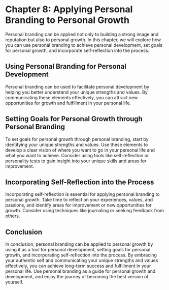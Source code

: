 Chapter 8: Applying Personal Branding to Personal Growth
========================================================

Personal branding can be applied not only to building a strong image and reputation but also to personal growth. In this chapter, we will explore how you can use personal branding to achieve personal development, set goals for personal growth, and incorporate self-reflection into the process.

Using Personal Branding for Personal Development
------------------------------------------------

Personal branding can be used to facilitate personal development by helping you better understand your unique strengths and values. By communicating these elements effectively, you can attract new opportunities for growth and fulfillment in your personal life.

Setting Goals for Personal Growth through Personal Branding
-----------------------------------------------------------

To set goals for personal growth through personal branding, start by identifying your unique strengths and values. Use these elements to develop a clear vision of where you want to go in your personal life and what you want to achieve. Consider using tools like self-reflection or personality tests to gain insight into your unique skills and areas for improvement.

Incorporating Self-Reflection into the Process
----------------------------------------------

Incorporating self-reflection is essential for applying personal branding to personal growth. Take time to reflect on your experiences, values, and passions, and identify areas for improvement or new opportunities for growth. Consider using techniques like journaling or seeking feedback from others.

Conclusion
----------

In conclusion, personal branding can be applied to personal growth by using it as a tool for personal development, setting goals for personal growth, and incorporating self-reflection into the process. By embracing your authentic self and communicating your unique strengths and values effectively, you can achieve long-term success and fulfillment in your personal life. Use personal branding as a guide for personal growth and development, and enjoy the journey of becoming the best version of yourself.

